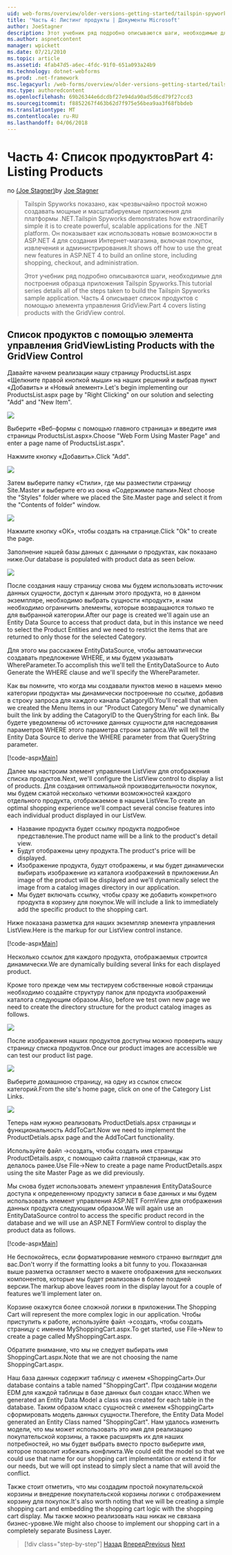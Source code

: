 ```yaml
---
uid: web-forms/overview/older-versions-getting-started/tailspin-spyworks/tailspin-spyworks-part-4
title: 'Часть 4: Листинг продукты | Документы Microsoft'
author: JoeStagner
description: Этот учебник ряд подробно описываются шаги, необходимые для построения образца приложения Tailspin Spyworks. Часть 4 содержит список продуктов с контракту GridView...
ms.author: aspnetcontent
manager: wpickett
ms.date: 07/21/2010
ms.topic: article
ms.assetid: 4fab47d5-a6ec-4fdc-91f0-651a093a24b9
ms.technology: dotnet-webforms
ms.prod: .net-framework
msc.legacyurl: /web-forms/overview/older-versions-getting-started/tailspin-spyworks/tailspin-spyworks-part-4
msc.type: authoredcontent
ms.openlocfilehash: 69b26344e6dcdbf27e94da90ad5d6cd79f27ccd3
ms.sourcegitcommit: f8852267f463b62d7f975e56bea9aa3f68fbbdeb
ms.translationtype: MT
ms.contentlocale: ru-RU
ms.lasthandoff: 04/06/2018
---
```

<a name="part-4-listing-products"></a><span data-ttu-id="f0bbe-104">Часть 4: Список продуктов</span><span class="sxs-lookup"><span data-stu-id="f0bbe-104">Part 4: Listing Products</span></span>
====================
<span data-ttu-id="f0bbe-105">по [(Joe Stagner)](https://github.com/JoeStagner)</span><span class="sxs-lookup"><span data-stu-id="f0bbe-105">by [Joe Stagner](https://github.com/JoeStagner)</span></span>

> <span data-ttu-id="f0bbe-106">Tailspin Spyworks показано, как чрезвычайно простой можно создавать мощные и масштабируемые приложения для платформы .NET.</span><span class="sxs-lookup"><span data-stu-id="f0bbe-106">Tailspin Spyworks demonstrates how extraordinarily simple it is to create powerful, scalable applications for the .NET platform.</span></span> <span data-ttu-id="f0bbe-107">Он показывает как использовать новые возможности в ASP.NET 4 для создания Интернет-магазина, включая покупок, извлечения и администрирования.</span><span class="sxs-lookup"><span data-stu-id="f0bbe-107">It shows off how to use the great new features in ASP.NET 4 to build an online store, including shopping, checkout, and administration.</span></span>
> 
> <span data-ttu-id="f0bbe-108">Этот учебник ряд подробно описываются шаги, необходимые для построения образца приложения Tailspin Spyworks.</span><span class="sxs-lookup"><span data-stu-id="f0bbe-108">This tutorial series details all of the steps taken to build the Tailspin Spyworks sample application.</span></span> <span data-ttu-id="f0bbe-109">Часть 4 описывает список продуктов с помощью элемента управления GridView.</span><span class="sxs-lookup"><span data-stu-id="f0bbe-109">Part 4 covers listing products with the GridView control.</span></span>


## <a id="_Toc260221670"></a>  <span data-ttu-id="f0bbe-110">Список продуктов с помощью элемента управления GridView</span><span class="sxs-lookup"><span data-stu-id="f0bbe-110">Listing Products with the GridView Control</span></span>

<span data-ttu-id="f0bbe-111">Давайте начнем реализации нашу страницу ProductsList.aspx «Щелкните правой кнопкой мыши» на наших решений и выбрав пункт «Добавить» и «Новый элемент».</span><span class="sxs-lookup"><span data-stu-id="f0bbe-111">Let's begin implementing our ProductsList.aspx page by "Right Clicking" on our solution and selecting "Add" and "New Item".</span></span>

![](tailspin-spyworks-part-4/_static/image1.jpg)

<span data-ttu-id="f0bbe-112">Выберите «Веб-формы с помощью главного страница» и введите имя страницы ProductsList.aspx».</span><span class="sxs-lookup"><span data-stu-id="f0bbe-112">Choose "Web Form Using Master Page" and enter a page name of ProductsList.aspx".</span></span>

<span data-ttu-id="f0bbe-113">Нажмите кнопку «Добавить».</span><span class="sxs-lookup"><span data-stu-id="f0bbe-113">Click "Add".</span></span>

![](tailspin-spyworks-part-4/_static/image2.jpg)

<span data-ttu-id="f0bbe-114">Затем выберите папку «Стили», где мы разместили страницу Site.Master и выберите его из окна «Содержимое папки».</span><span class="sxs-lookup"><span data-stu-id="f0bbe-114">Next choose the "Styles" folder where we placed the Site.Master page and select it from the "Contents of folder" window.</span></span>

![](tailspin-spyworks-part-4/_static/image3.jpg)

<span data-ttu-id="f0bbe-115">Нажмите кнопку «ОК», чтобы создать на странице.</span><span class="sxs-lookup"><span data-stu-id="f0bbe-115">Click "Ok" to create the page.</span></span>

<span data-ttu-id="f0bbe-116">Заполнение нашей базы данных с данными о продуктах, как показано ниже.</span><span class="sxs-lookup"><span data-stu-id="f0bbe-116">Our database is populated with product data as seen below.</span></span>

![](tailspin-spyworks-part-4/_static/image4.jpg)

<span data-ttu-id="f0bbe-117">После создания нашу страницу снова мы будем использовать источник данных сущности, доступ к данным этого продукта, но в данном экземпляре, необходимо выбрать сущности «продукт», и нам необходимо ограничить элементы, которые возвращаются только те для выбранной категории.</span><span class="sxs-lookup"><span data-stu-id="f0bbe-117">After our page is created we'll again use an Entity Data Source to access that product data, but in this instance we need to select the Product Entities and we need to restrict the items that are returned to only those for the selected Category.</span></span>

<span data-ttu-id="f0bbe-118">Для этого мы расскажем EntityDataSource, чтобы автоматически создавать предложение WHERE, и мы будем указывать WhereParameter.</span><span class="sxs-lookup"><span data-stu-id="f0bbe-118">To accomplish this we'll tell the EntityDataSource to Auto Generate the WHERE clause and we'll specify the WhereParameter.</span></span>

<span data-ttu-id="f0bbe-119">Как вы помните, что когда мы создавали пунктов меню в нашем» меню категории продукта» мы динамически построенные по ссылке, добавив в строку запроса для каждого канала CatagoryID.</span><span class="sxs-lookup"><span data-stu-id="f0bbe-119">You'll recall that when we created the Menu Items in our "Product Category Menu" we dynamically built the link by adding the CatagoryID to the QueryString for each link.</span></span> <span data-ttu-id="f0bbe-120">Вы будете уведомлены об источнике данных сущности для наследования параметров WHERE этого параметра строки запроса.</span><span class="sxs-lookup"><span data-stu-id="f0bbe-120">We will tell the Entity Data Source to derive the WHERE parameter from that QueryString parameter.</span></span>

[!code-aspx[Main](tailspin-spyworks-part-4/samples/sample1.aspx)]

<span data-ttu-id="f0bbe-121">Далее мы настроим элемент управления ListView для отображения списка продуктов.</span><span class="sxs-lookup"><span data-stu-id="f0bbe-121">Next, we'll configure the ListView control to display a list of products.</span></span> <span data-ttu-id="f0bbe-122">Для создания оптимальной производительности покупок, мы будем сжатой несколько четкими возможностей каждого отдельного продукта, отображаемое в нашем ListVew.</span><span class="sxs-lookup"><span data-stu-id="f0bbe-122">To create an optimal shopping experience we'll compact several concise features into each individual product displayed in our ListVew.</span></span>

- <span data-ttu-id="f0bbe-123">Название продукта будет ссылку продукта подробное представление.</span><span class="sxs-lookup"><span data-stu-id="f0bbe-123">The product name will be a link to the product's detail view.</span></span>
- <span data-ttu-id="f0bbe-124">Будут отображены цену продукта.</span><span class="sxs-lookup"><span data-stu-id="f0bbe-124">The product's price will be displayed.</span></span>
- <span data-ttu-id="f0bbe-125">Изображение продукта, будут отображены, и мы будет динамически выбирать изображение из каталога изображений в приложении.</span><span class="sxs-lookup"><span data-stu-id="f0bbe-125">An image of the product will be displayed and we'll dynamically select the image from a catalog images directory in our application.</span></span>
- <span data-ttu-id="f0bbe-126">Мы будет включать ссылку, чтобы сразу же добавить конкретного продукта в корзину для покупок.</span><span class="sxs-lookup"><span data-stu-id="f0bbe-126">We will include a link to immediately add the specific product to the shopping cart.</span></span>

<span data-ttu-id="f0bbe-127">Ниже показана разметка для наших экземпляр элемента управления ListView.</span><span class="sxs-lookup"><span data-stu-id="f0bbe-127">Here is the markup for our ListView control instance.</span></span>

[!code-aspx[Main](tailspin-spyworks-part-4/samples/sample2.aspx)]

<span data-ttu-id="f0bbe-128">Несколько ссылок для каждого продукта, отображаемых строится динамически.</span><span class="sxs-lookup"><span data-stu-id="f0bbe-128">We are dynamically building several links for each displayed product.</span></span>

<span data-ttu-id="f0bbe-129">Кроме того прежде чем мы тестируем собственные новой страницы необходимо создайте структуру папок для продукта изображений каталога следующим образом.</span><span class="sxs-lookup"><span data-stu-id="f0bbe-129">Also, before we test own new page we need to create the directory structure for the product catalog images as follows.</span></span>

![](tailspin-spyworks-part-4/_static/image1.png)

<span data-ttu-id="f0bbe-130">После изображения наших продуктов доступны можно проверить нашу страницу списка продуктов.</span><span class="sxs-lookup"><span data-stu-id="f0bbe-130">Once our product images are accessible we can test our product list page.</span></span>

![](tailspin-spyworks-part-4/_static/image5.jpg)

<span data-ttu-id="f0bbe-131">Выберите домашнюю страницу, на одну из ссылок список категорий.</span><span class="sxs-lookup"><span data-stu-id="f0bbe-131">From the site's home page, click on one of the Category List Links.</span></span>

![](tailspin-spyworks-part-4/_static/image6.jpg)

<span data-ttu-id="f0bbe-132">Теперь нам нужно реализовать ProductDetials.apsx страницы и функциональность AddToCart.</span><span class="sxs-lookup"><span data-stu-id="f0bbe-132">Now we need to implement the ProductDetials.apsx page and the AddToCart functionality.</span></span>

<span data-ttu-id="f0bbe-133">Используйте файл -&gt;создать, чтобы создать имя страницы ProductDetails.aspx, с помощью сайта главной страницы, как это делалось ранее.</span><span class="sxs-lookup"><span data-stu-id="f0bbe-133">Use File-&gt;New to create a page name ProductDetails.aspx using the site Master Page as we did previously.</span></span>

<span data-ttu-id="f0bbe-134">Мы снова будет использовать элемент управления EntityDataSource доступа к определенному продукту записи в базе данных и мы будем использовать элемент управления ASP.NET FormView для отображения данных продукта следующим образом.</span><span class="sxs-lookup"><span data-stu-id="f0bbe-134">We will again use an EntityDataSource control to access the specific product record in the database and we will use an ASP.NET FormView control to display the product data as follows.</span></span>

[!code-aspx[Main](tailspin-spyworks-part-4/samples/sample3.aspx)]

<span data-ttu-id="f0bbe-135">Не беспокойтесь, если форматирование немного странно выглядит для вас.</span><span class="sxs-lookup"><span data-stu-id="f0bbe-135">Don't worry if the formatting looks a bit funny to you.</span></span> <span data-ttu-id="f0bbe-136">Показанная выше разметка оставляет место в макете отображения для нескольких компонентов, которые мы будет реализован в более поздней версии.</span><span class="sxs-lookup"><span data-stu-id="f0bbe-136">The markup above leaves room in the display layout for a couple of features we'll implement later on.</span></span>

<span data-ttu-id="f0bbe-137">Корзине окажутся более сложной логики в приложении.</span><span class="sxs-lookup"><span data-stu-id="f0bbe-137">The Shopping Cart will represent the more complex logic in our application.</span></span> <span data-ttu-id="f0bbe-138">Чтобы приступить к работе, используйте файл -&gt;создать, чтобы создать страницу с именем MyShoppingCart.aspx.</span><span class="sxs-lookup"><span data-stu-id="f0bbe-138">To get started, use File-&gt;New to create a page called MyShoppingCart.aspx.</span></span>

<span data-ttu-id="f0bbe-139">Обратите внимание, что мы не следует выбирать имя ShoppingCart.aspx.</span><span class="sxs-lookup"><span data-stu-id="f0bbe-139">Note that we are not choosing the name ShoppingCart.aspx.</span></span>

<span data-ttu-id="f0bbe-140">Наш база данных содержит таблицу с именем «ShoppingCart».</span><span class="sxs-lookup"><span data-stu-id="f0bbe-140">Our database contains a table named "ShoppingCart".</span></span> <span data-ttu-id="f0bbe-141">При создании модели EDM для каждой таблицы в базе данных был создан класс.</span><span class="sxs-lookup"><span data-stu-id="f0bbe-141">When we generated an Entity Data Model a class was created for each table in the database.</span></span> <span data-ttu-id="f0bbe-142">Таким образом класс сущностей с именем «ShoppingCart» сформировать модель данных сущности.</span><span class="sxs-lookup"><span data-stu-id="f0bbe-142">Therefore, the Entity Data Model generated an Entity Class named "ShoppingCart".</span></span> <span data-ttu-id="f0bbe-143">Нам удалось изменить модели, что мы может использовать это имя для реализацию покупательской корзины, а также расширять их для наших потребностей, но мы будет выбрать вместо просто выберите имя, которое позволит избежать конфликта.</span><span class="sxs-lookup"><span data-stu-id="f0bbe-143">We could edit the model so that we could use that name for our shopping cart implementation or extend it for our needs, but we will opt instead to simply slect a name that will avoid the conflict.</span></span>

<span data-ttu-id="f0bbe-144">Также стоит отметить, что мы создадим простой покупательской корзины и внедрение покупательской корзины логики с отображением корзину для покупок.</span><span class="sxs-lookup"><span data-stu-id="f0bbe-144">It's also worth noting that we will be creating a simple shopping cart and embedding the shopping cart logic with the shopping cart display.</span></span> <span data-ttu-id="f0bbe-145">Мы также можно реализовать наш никак не связана бизнес-уровне.</span><span class="sxs-lookup"><span data-stu-id="f0bbe-145">We might also choose to implement our shopping cart in a completely separate Business Layer.</span></span>

> [!div class="step-by-step"]
> <span data-ttu-id="f0bbe-146">[Назад](tailspin-spyworks-part-3.md)
> [Вперед](tailspin-spyworks-part-5.md)</span><span class="sxs-lookup"><span data-stu-id="f0bbe-146">[Previous](tailspin-spyworks-part-3.md)
[Next](tailspin-spyworks-part-5.md)</span></span>
